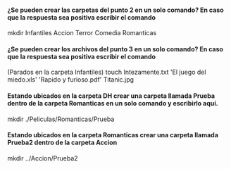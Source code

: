 #### ¿Se pueden crear las carpetas del punto 2 en un solo comando? En caso que la respuesta sea positiva escribir el comando
mkdir Infantiles Accion Terror Comedia Romanticas

#### ¿Se pueden crear los archivos del punto 3 en un solo comando? En caso que la respuesta sea positiva escribir el comando
(Parados en la carpeta Infantiles)
touch Intezamente.txt 'El juego del miedo.xls' 'Rapido y furioso.pdf' Titanic.jpg


#### Estando ubicados en la carpeta DH crear una carpeta llamada Prueba dentro de la carpeta Romanticas en un solo comando y escribirlo aquí.
mkdir ./Peliculas/Romanticas/Prueba

#### Estando ubicados en la carpeta Romanticas crear una carpeta llamada Prueba2 dentro de la carpeta Accion
mkdir ../Accion/Prueba2
